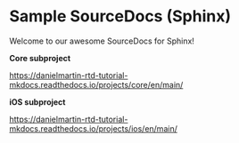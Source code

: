 # Sample SourceDocs (Sphinx)

Welcome to our awesome SourceDocs for Sphinx!

**Core subproject**

<https://danielmartin-rtd-tutorial-mkdocs.readthedocs.io/projects/core/en/main/>

**iOS subproject**

<https://danielmartin-rtd-tutorial-mkdocs.readthedocs.io/projects/ios/en/main/>
